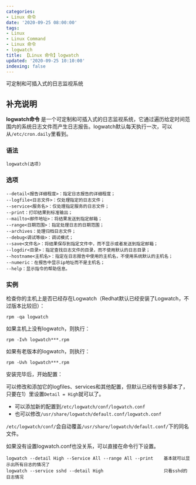 ```yaml
---
categories:
- Linux 命令
date: '2020-09-25 08:00:00'
tags:
- Linux
- Linux Command
- Linux 命令
- logwatch
title: 【Linux 命令】logwatch
updated: '2020-09-25 10:10:00'
indexing: false
---
```


可定制和可插入式的日志监视系统

## 补充说明

**logwatch命令** 是一个可定制和可插入式的日志监视系统，它通过遍历给定时间范围内的系统日志文件而产生日志报告。logwatch默认每天执行一次，可以从`/etc/cron.daily`里看到。

###  语法

```shell
logwatch(选项)
```

###  选项

```shell
--detail<报告详细程度>：指定日志报告的详细程度；
--logfile<日志文件>：仅处理指定的日志文件；
--service<服务名>：仅处理指定服务的日志文件；
--print：打印结果到标准输出；
--mailto<邮件地址>：将结果发送到指定邮箱；
--range<日期范围>：指定处理日志的日期范围；
--archives：处理归档日志文件；
--debug<调试等级>：调试模式；
--save<文件名>：将结果保存到指定文件中，而不显示或者发送到指定邮箱；
--logdir<目录>：指定查找日志文件的目录，而不使用默认的日志目录；
--hostname<主机名>：指定在日志报告中使用的主机名，不使用系统默认的主机名；
--numeric：在报告中显示ip地址而不是主机名；
--help：显示指令的帮助信息。
```

###  实例

检查你的主机上是否已经存在Logwatch（Redhat默认已经安装了Logwatch，不过版本比较旧）：

```shell
rpm -qa logwatch
```

如果主机上没有logwatch，则执行：

```shell
rpm -Ivh logwatch***.rpm
```

如果有老版本的logwatch，则执行：

```shell
rpm -Uvh logwatch***.rpm
```

安装完毕后，开始配置：

可以修改和添加它的logfiles、services和其他配置，但默认已经有很多脚本了，只要在1）里设置`Detail = High`就可以了。

*   可以添加新的配置到`/etc/logwatch/conf/logwatch.conf`
*   也可以修改`/usr/share/logwatch/default.conf/logwatch.conf`

`/etc/logwatch/conf/`会自动覆盖`/usr/share/logwatch/default.conf/`下的同名文件。

如果没有设置logwatch.conf也没关系，可以直接在命令行下设置。

```shell
logwatch --detail High --Service All --range All --print    基本就可以显示出所有日志的情况了
logwatch --service sshd --detail High                       只看sshd的日志情况
```


<!-- Linux命令行搜索引擎：https://jaywcjlove.github.io/linux-command/ -->
